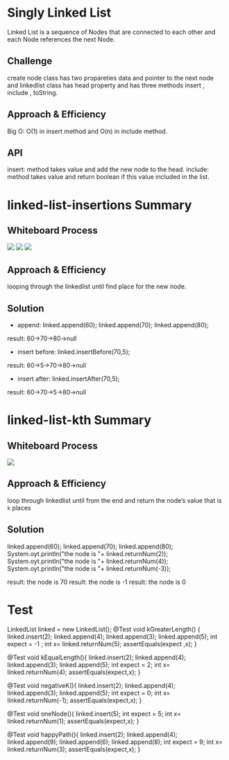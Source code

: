 # Singly Linked List
<!-- Short summary or background information -->
Linked List is a sequence of Nodes that are connected to each other and each Node references the next Node.

## Challenge
<!-- Description of the challenge -->

create node class has two propareties data and pointer to the next node and linkedlist class has head property and has three methods insert , include , toString.


## Approach & Efficiency
<!-- What approach did you take? Why? What is the Big O space/time for this approach? -->
Big O: O(1) in insert method and O(n) in include method.
## API
<!-- Description of each method publicly available to your Linked List -->
insert: method takes value and add the new node to the head.
include: method takes value and return boolean if this value included in the list.

# linked-list-insertions Summary
<!-- Description of the challenge -->

## Whiteboard Process
<!-- Embedded whiteboard image -->
![](../resources/appendLinkedlist.PNG)
![](../resources/insertAfter.PNG)
![](../resources/insertBefore.PNG)


## Approach & Efficiency
<!-- What approach did you take? Why? What is the Big O space/time for this approach? -->
looping through the linkedlist until find place for the new node.

## Solution
<!-- Show how to run your code, and examples of it in action -->
- append:
  linked.append(60);
  linked.append(70);
  linked.append(80);
  
result: 60->70->80->null

- insert before:
  linked.insertBefore(70,5); 
  
 result: 60->5->70->80->null

- insert after:
  linked.insertAfter(70,5);

result: 60->70->5->80->null

# linked-list-kth Summary
<!-- Description of the challenge -->

## Whiteboard Process
<!-- Embedded whiteboard image -->
![](../resources/returnnum.PNG)

## Approach & Efficiency
<!-- What approach did you take? Why? What is the Big O space/time for this approach? -->
loop through linkedlist until from the end and return the node’s value that is `k` places


## Solution
<!-- Show how to run your code, and examples of it in action -->

linked.append(60);
linked.append(70);
linked.append(80);
System.oyt.println("the node is "+ linked.returnNum(2));
System.oyt.println("the node is "+ linked.returnNum(4));
System.oyt.println("the node is "+ linked.returnNum(-3));


result: the node is 70
result: the node is -1
result: the node is 0

# Test

LinkedList linked = new LinkedList();
@Test void kGreaterLength() {
linked.insert(2);
linked.append(4);
linked.append(3);
linked.append(5);
int expect = -1 ;
int x=  linked.returnNum(5);
assertEquals(expect ,x);
}

@Test void kEqualLength(){
linked.insert(2);
linked.append(4);
linked.append(3);
linked.append(5);
int expect = 2;
int x=  linked.returnNum(4);
assertEquals(expect,x);
}

@Test void negativeK(){
linked.insert(2);
linked.append(4);
linked.append(3);
linked.append(5);
int expect = 0;
int x=  linked.returnNum(-1);
assertEquals(expect,x);
}

@Test void oneNode(){
linked.insert(5);
int expect = 5;
int x=  linked.returnNum(1);
assertEquals(expect,x);
}

@Test void happyPath(){
linked.insert(2);
linked.append(4);
linked.append(9);
linked.append(6);
linked.append(8);
int expect = 9;
int x=  linked.returnNum(3);
assertEquals(expect,x);
}




